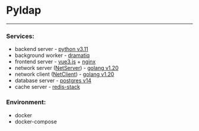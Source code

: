 # Pyldap
___

### Services:
- backend server - [python v3.11](https://www.python.org/downloads/)
- background worker - [dramatiq](https://dramatiq.io)
- frontend server - [vue3.js](https://vuejs.org) + [nginx](https://nginx.org)
- network server ([NetServer](./netserver/readme.md)) - [golang v1.20](https://go.dev)
- network client ([NetClient](./netclient/readme.md)) - [golang v1.20](https://go.dev)
- database server - [postgres v14](https://www.postgresql.org)
- cache server - [redis-stack](https://redis.io/docs/data-types/json/)

### Environment:
- docker
- docker-compose

